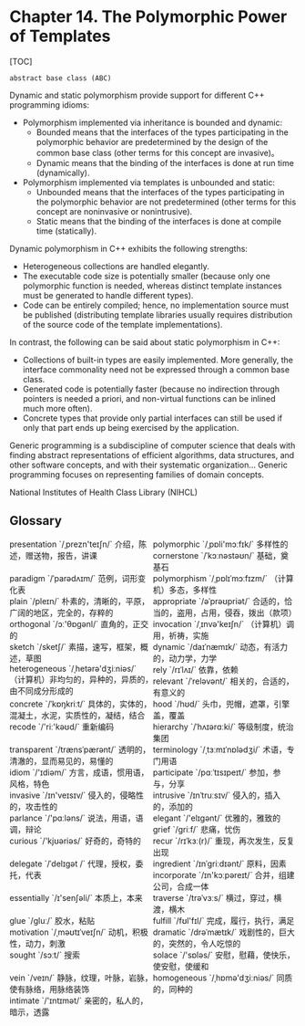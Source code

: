 # Chapter 14. The Polymorphic Power of Templates

[TOC]



`abstract base class (ABC)`

Dynamic and static polymorphism provide support for different C++ programming idioms:

- Polymorphism implemented via inheritance is bounded and dynamic:
  - Bounded means that the interfaces of the types participating in the polymorphic behavior are predetermined by the design of the common base class (other terms for this concept are invasive)。
  - Dynamic means that the binding of the interfaces is done at run time (dynamically).
- Polymorphism implemented via templates is unbounded and static:
  - Unbounded means that the interfaces of the types participating in the polymorphic behavior are not predetermined (other terms for this concept are noninvasive or nonintrusive).
  - Static means that the binding of the interfaces is done at compile time (statically).

Dynamic polymorphism in C++ exhibits the following strengths:

- Heterogeneous collections are handled elegantly.
- The executable code size is potentially smaller (because only one polymorphic function is needed, whereas distinct template instances must be generated to handle different types).
- Code can be entirely compiled; hence, no implementation source must be published (distributing template libraries usually requires distribution of the source code of the template implementations).

In contrast, the following can be said about static polymorphism in C++:

- Collections of built-in types are easily implemented. More generally, the interface commonality need not be expressed through a common base class.
- Generated code is potentially faster (because no indirection through pointers is needed a priori, and non-virtual functions can be inlined much more often).
- Concrete types that provide only partial interfaces can still be used if only that part ends up being exercised by the application.

Generic programming is a subdiscipline of computer science that deals with finding abstract representations of efficient algorithms, data structures, and other software concepts, and with their systematic organization... Generic programming focuses on representing families of domain concepts.

National Institutes of Health Class Library (NIHCL)



## Glossary

<div style="width: 50%; float:left;">presentation `/ˌprezn'teɪʃn/` 介绍，陈述，赠送物，报告，讲课</div>
<div style="width: 50%; float:left;">polymorphic `/ˌpɒli'mɔːfɪk/` 多样性的</div>
<div style="width: 50%; float:left;">cornerstone `/ˈkɔːnəstəʊn/` 基础，奠基石</div>
<div style="width: 50%; float:left;">paradigm `/ˈparədʌɪm/` 范例，词形变化表</div>
<div style="width: 50%; float:left;">polymorphism `/ˌpɒlɪˈmɔːfɪzm/` （计算机）多态，多样性</div>
<div style="width: 50%; float:left;">plain `/pleɪn/` 朴素的，清晰的，平原，广阔的地区，完全的，存粹的</div>
<div style="width: 50%; float:left;">appropriate `/əˈprəʊpriət/`  合适的，恰当的，盗用，占用，侵吞，拨出（款项）</div>
<div style="width: 50%; float:left;">orthogonal `/ɔː'θɒgənl/` 直角的，正交的</div>
<div style="width: 50%; float:left;">invocation `/ˌɪnvə'keɪʃn/` （计算机）调用，祈祷，实施</div>
<div style="width: 50%; float:left;">sketch `/sketʃ/` 素描，速写，框架，概述，草图</div>
<div style="width: 50%; float:left;">dynamic `/daɪˈnæmɪk/` 动态，有活力的，动力学，力学</div>
<div style="width: 50%; float:left;">heterogeneous `/ˌhetərə'dʒiːniəs/` （计算机）非均匀的，异种的，异质的，由不同成分形成的</div>
<div style="width: 50%; float:left;">rely `/rɪˈlʌɪ/` 依靠，依赖</div>
<div style="width: 50%; float:left;">relevant `/ˈreləvənt/` 相关的，合适的，有意义的</div>
<div style="width: 50%; float:left;">concrete `/ˈkɒŋkriːt/` 具体的，实体的，混凝土，水泥，实质性的，凝结，结合</div>
<div style="width: 50%; float:left;">hood `/hʊd/` 头巾，兜帽，遮罩，引擎盖，覆盖</div>
<div style="width: 50%; float:left;">recode `/'riː'kəʊd/` 重新编码</div>
<div style="width: 50%; float:left;">hierarchy `/ˈhʌɪərɑːki/` 等级制度，统治集团</div>
<div style="width: 50%; float:left;">transparent `/trænsˈpærənt/` 透明的，清澈的，显而易见的，易懂的</div>
<div style="width: 50%; float:left;">terminology `/ˌtɜːmɪˈnɒlədʒi/` 术语，专门用语</div>
<div style="width: 50%; float:left;">idiom `/'ɪdiəm/` 方言，成语，惯用语，风格，特色</div>
<div style="width: 50%; float:left;">participate `/pɑːˈtɪsɪpeɪt/` 参加，参与，分享</div>
<div style="width: 50%; float:left;">invasive `/ɪn'veɪsɪv/` 侵入的，侵略性的，攻击性的</div>
<div style="width: 50%; float:left;">intrusive `/ɪnˈtruːsɪv/` 侵入的，插入的，添加的</div>
<div style="width: 50%; float:left;">parlance `/'pɑːləns/` 说法，用语，语调，辩论</div>
<div style="width: 50%; float:left;">elegant `/'elɪɡənt/` 优雅的，雅致的</div>
<div style="width: 50%; float:left;">grief `/ɡriːf/` 悲痛，忧伤</div>
<div style="width: 50%; float:left;">curious `/'kjʊəriəs/` 好奇的，奇特的</div>
<div style="width: 50%; float:left;">recur `/rɪˈkɜː(r)/` 重现，再次发生，反复出现</div>
<div style="width: 50%; float:left;">delegate `/ˈdelɪɡət /` 代理，授权，委托，代表</div>
<div style="width: 50%; float:left;">ingredient `/ɪnˈɡriːdɪənt/` 原料，因素</div>
<div style="width: 50%; float:left;">incorporate `/ɪn'kɔːpəreɪt/` 合并，组建公司，合成一体</div>
<div style="width: 50%; float:left;">essentially `/ɪ'senʃəli/` 本质上，本来</div>
<div style="width: 50%; float:left;">traverse `/trəˈvɜːs/` 横过，穿过，横渡，横木</div>
<div style="width: 50%; float:left;">glue `/ɡluː/` 胶水，粘贴</div>
<div style="width: 50%; float:left;">fulfill `/fʊl'fɪl/` 完成，履行，执行，满足</div>
<div style="width: 50%; float:left;">motivation `/ˌməʊtɪˈveɪʃn/` 动机，积极性，动力，刺激</div>
<div style="width: 50%; float:left;">dramatic `/drəˈmætɪk/` 戏剧性的，巨大的，突然的，令人吃惊的</div>
<div style="width: 50%; float:left;">sought `/sɔːt/` 搜索</div>
<div style="width: 50%; float:left;">solace `/'sɒləs/` 安慰，慰藉，使快乐，使安慰，使缓和</div>
<div style="width: 50%; float:left;">vein `/veɪn/` 静脉，纹理，叶脉，岩脉，使有脉络，用脉络装饰</div>
<div style="width: 50%; float:left;">homogeneous `/ˌhɒmə'dʒiːniəs/` 同质的，同种的</div>
<div style="width: 50%; float:left;">intimate `/'ɪntɪmət/` 亲密的，私人的，暗示，透露</div>
<div style="width: 50%; float:left;"></div>
<div style="width: 50%; float:left;"></div>
<div style="width: 50%; float:left;"></div>
<div style="width: 50%; float:left;"></div>
<div style="width: 50%; float:left;"></div>
<div style="width: 50%; float:left;"></div>
<div style="width: 50%; float:left;"></div>
<div style="width: 50%; float:left;"></div>